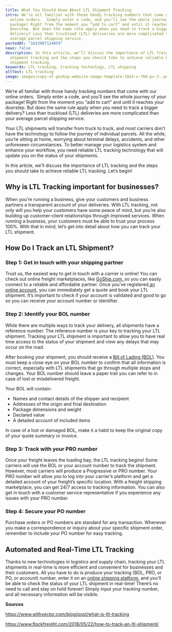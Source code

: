 ```yaml
---
title: What You Should Know About LTL Shipment Tracking
intro: We’re all familiar with those handy tracking numbers that come with our
  online orders.  Simply enter a code, and you’ll see the whole journey of your
  package! Right from the moment you “add to cart” and until it reaches your
  doorstep. But does the same rule apply when you need to track a bigger
  delivery? Less than truckload (LTL) deliveries are more complicated than your
  average parcel shipping service.
postedAt: "1633007124059"
news: false
description: In this article, we’ll discuss the importance of LTL freight
  shipment tracking and the steps you should take to achieve reliable LTL
  shipment tracking.
keywords: LTL tracking, tracking technology, LTL shipping
altText: LTL tracking
image: images/copy-of-goship-website-image-template-1024-x-768-px-2-.png
---
```



We’re all familiar with those handy tracking numbers that come with our online orders.  Simply enter a code, and you’ll see the whole journey of your package! Right from the moment you “add to cart” and until it reaches your doorstep. But does the same rule apply when you need to track a bigger delivery? Less than truckload (LTL) deliveries are more complicated than your average parcel shipping service.

Your LTL shipments will transfer from truck to truck, and most carriers don’t have the technology to follow the journey of individual parcels. All the while, you’re sitting at home, worrying about terminal delays, accidents, and other unforeseen circumstances. To better manage your logistics system and enhance your workflow, you need reliable LTL tracking technology that will update you on the status of your shipments. 

In this article, we’ll discuss the importance of LTL tracking and the steps you should take to achieve reliable LTL tracking. Let’s begin! 

## Why is LTL Tracking important for businesses?

When you’re running a business, give your customers and business partners a transparent account of your deliveries. With LTL tracking, not only will you help your customers have some peace of mind, but you’re also building up customer-client relationships through improved services. When running a business, your customers must be able to trust your process 100%. With that in mind, let’s get into detail about how you can track your LTL shipment.

## How Do I Track an LTL Shipment? 

### Step 1: Get in touch with your shipping partner

Trust us, the easiest way to get in touch with a carrier is online! You can check out online freight marketplaces, like [GoShip.com, ](https://app.goship.com/)so you can easily connect to a reliable and affordable partner. Once you’ve registered[ an online account,](https://app.goship.com/#/login) you can immediately get a quote and book your LTL shipment. It’s important to check if your account is validated and good to go so you can receive your account number or identifier.

### Step 2: Identify your BOL number

While there are multiple ways to track your delivery, all shipments have a reference number. The reference number is your key to tracking your LTL shipment. Tracking your LTL shipment is important to allow you to have real time access to the status of your shipment and view any delays that may occur on the road.  

After booking your shipment, you should receive a [Bill of Lading (BOL)](https://www.goship.com/blog/how-to-complete-a-bol-bill-of-lading-form/). You must keep a close eye on your BOL number to confirm that all information is correct, especially with LTL shipments that go through multiple stops and changes. Your BOL number should leave a paper trail you can refer to in case of lost or misdelivered freight.  

Your BOL will contain: 

* Names and contact details of the shipper and recipient 
* Addresses of the origin and final destination 
* Package dimensions and weight 
* Declared value 
* A detailed account of included items 

In case of a lost or damaged BOL, make it a habit to keep the original copy of your quote summary or invoice.

### Step 3: Track with your PRO number

Once your freight leaves the loading bay, the LTL tracking begins! Some carriers will use the BOL or your account number to track the shipment. However, most carriers will produce a Progressive or PRO number. Your PRO number will allow you to log into your carrier’s platform and get a detailed account of your freight’s specific location. With a freight shipping marketplace, you can get 24/7 access to tracking information. You can also get in touch with a customer service representative if you experience any issues with your PRO number.

### Step 4: Secure your PO number

Purchase orders or PO numbers are standard for any transaction. Whenever you make a correspondence or inquiry about your specific shipment order, remember to include your PO number for easy tracking.

## Automated and Real-Time LTL Tracking 

Thanks to new technologies in logistics and supply chain, tracking your LTL shipments in real-time is more efficient and convenient for businesses and their customers. All you have to do is produce your tracking (BOL, PRO, or PO, or account) number, enter it on an [online shipping platform,](https://app.goship.com/#/login) and you’ll be able to check the status of your LTL shipment in real-time! There’s no need to call and stay on hold forever! Simply input your tracking number, and all necessary information will be visible.

**Sources** 

<https://www.withvector.com/blog/post/what-is-ltl-tracking> 

<https://www.flockfreight.com/2018/05/22/how-to-track-an-ltl-shipment/> 

